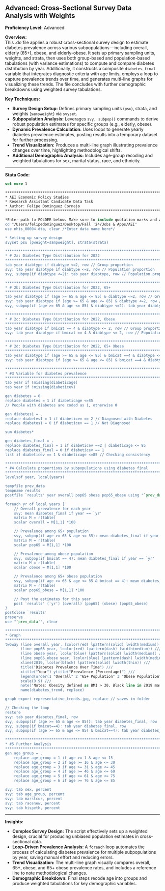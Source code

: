 
## Advanced: Cross-Sectional Survey Data Analysis with Weights

**Proficiency Level:** Advanced

**Overview:**  
This .do file applies a robust cross-sectional survey design to estimate diabetes prevalence across various subpopulations—including overall, elderly (65+), obese, and elderly-obese. It sets up primary sampling units, weights, and strata, then uses both group-based and population-based tabulations (with variance estimations) to compute and compare diabetes distribution by year. Additionally, it constructs a composite `diabetes_final` variable that integrates diagnostic criteria with age limits, employs a loop to capture prevalence trends over time, and generates multi-line graphs for visualizing these trends. The file concludes with further demographic breakdowns using weighted survey tabulations.

**Key Techniques:**
- **Survey Design Setup:** Defines primary sampling units (`psu`), strata, and weights (`sampweight`) via `svyset`.  
- **Subpopulation Analysis:** Leverages `svy, subpop()` commands to derive robust population estimates for specific groups (e.g., elderly, obese).  
- **Dynamic Prevalence Calculation:** Uses loops to generate yearly diabetes prevalence estimates, posting results into a temporary dataset for further processing.  
- **Trend Visualization:** Produces a multi-line graph illustrating prevalence changes over time, highlighting methodological shifts.  
- **Additional Demographic Analysis:** Includes age-group recoding and weighted tabulations for sex, marital status, race, and ethnicity.

---

**Stata Code:**

```stata
set more 1

***********************************************************************************************************************************************
* AEI Economic Policy Studies
* Research Assistant Candidate Data Task
* Author: Felipe Dominguez Cornejo
***********************************************************************************************************************************************

*Enter path to FOLDER below. Make sure to include quotation marks and avoid any unnecessary "\"*
cd "/Users/felipedominguez/Desktop/Fall '24/Jobs & Apps/AEI"
use nhis_00004.dta, clear /*Enter data name here*/

* Setting up survey design
svyset psu [pweight=sampweight], strata(strata)

********************************************************************************
* # 2a: Diabetes Type Distribution for 2022
********************************************************************************
tab year diabtype if diabtype <=2, row // Group proportion
svy: tab year diabtype if diabtype <=2, row // Population proportion
svy, subpop(if diabtype <=2): tab year diabtype, row // Population proportion w/ variance

********************************************************************************
* # 2b: Diabetes Type Distribution for 2022, 65+
********************************************************************************
tab year diabtype if (age >= 65 & age <= 85) & diabtype <=2, row // Group proportion
svy: tab year diabtype if (age >= 65 & age <= 85) & diabtype <=2, row // Population proportion
svy, subpop(if (age >= 65 & age <= 85) & diabtype <=2): tab year diabtype, row // Population proportion w/ variance

********************************************************************************
* # 2c: Diabetes Type Distribution for 2022, Obese
********************************************************************************
tab year diabtype if bmicat == 4 & diabtype <= 2, row // Group proportion
svy: tab year diabtype if bmicat == 4 & diabtype <= 2, row // Population proportion

********************************************************************************
* # 2d: Diabetes Type Distribution for 2022, 65+ Obese
********************************************************************************
tab year diabtype if (age >= 65 & age <= 85) & bmicat ==4 & diabtype <=2, row // Group proportion
svy: tab year diabtype if (age >= 65 & age <= 85) & bmicat ==4 & diabtype <=2, row // Population proportion

********************************************************************************
* #3 Variable for diabetes prevalence
********************************************************************************
tab year if !missing(diabeticage)
tab year if !missing(diabeticev)

gen diabetes = 0
replace diabetes = 1 if diabeticage <=85
// People with diabetes are coded as 1, otherwise 0

gen diabetes1 = .
replace diabetes1 = 1 if diabeticev == 2 // Diagnosed with Diabetes
replace diabetes1 = 0 if diabeticev == 1 // Not Diagnosed

sum diabetes*

gen diabetes_final = .
replace diabetes_final = 1 if diabeticev ==2 | diabeticage <= 85
replace diabetes_final = 0 if diabeticev == 1
list if diabeticev == 1 & diabeticage <=85 // Checking consistency

********************************************************************************
* #4 Calculate proportions by subpopulations using diabetes_final
********************************************************************************
levelsof year, local(years)

tempfile prev_data
tempname results
postfile `results' year overall pop65 obese pop65_obese using "`prev_data'", replace

foreach yr of local years {
    // Overall prevalence for each year
    svy: mean diabetes_final if year == `yr'
    matrix M = r(table)
    scalar overall = M[1,1] *100

    // Prevalence among 65+ population
    svy, subpop(if age >= 65 & age <= 85): mean diabetes_final if year == `yr'
    matrix M = r(table)
    scalar pop65 = M[1,1] *100

    // Prevalence among obese population
    svy, subpop(if bmicat == 4): mean diabetes_final if year == `yr'
    matrix M = r(table)
    scalar obese = M[1,1] *100

    // Prevalence among 65+ obese population
    svy, subpop(if age >= 65 & age <= 85 & bmicat == 4): mean diabetes_final if year == `yr'
    matrix M = r(table)
    scalar pop65_obese = M[1,1] *100

    // Post the estimates for this year
    post `results' (`yr') (overall) (pop65) (obese) (pop65_obese)
}
postclose `results'
preserve
use "`prev_data'", clear

********************************************************************************
* Graph
********************************************************************************
twoway (line overall year, lcolor(red) lpattern(solid) lwidth(medium)) ///
       (line pop65 year, lcolor(red) lpattern(dash) lwidth(medium)) ///
       (line obese year, lcolor(blue) lpattern(solid) lwidth(medium)) ///
       (line pop65_obese year, lcolor(blue) lpattern(dash) lwidth(medium)), ///
       xline(2019, lcolor(black) lpattern(solid) lwidth(thin)) ///
       title("Diabetes Prevalence Over Time") ///
       xtitle("Year") ytitle("Prevalence (Percentage)") ///
       legend(order(1 "Overall" 2 "65+ Population" 3 "Obese Population" 4 "65+ Obese Population")) ///
       scale(0.9) ///
       note("Notes: Obesity defined as BMI > 30. Black line in 2019 marks a sampling change.") ///
       name(diabetes_trend, replace)

graph export representative_trends.jpg, replace // saves in folder

// Checking the loop
restore
svy: tab year diabetes_final, row
svy, subpop(if (age >= 65 & age <= 85)): tab year diabetes_final, row
svy, subpop(if bmicat==4): tab year diabetes_final, row
svy, subpop(if (age >= 65 & age <= 85) & bmicat==4): tab year diabetes_final, row

********************************************************************************
* #5 Further Analysis
********************************************************************************
gen age_group = .
    replace age_group = 1 if age >= 1 & age <= 15
    replace age_group = 2 if age >= 16 & age <= 30
    replace age_group = 3 if age >= 31 & age <= 45
    replace age_group = 4 if age >= 46 & age <= 60
    replace age_group = 5 if age >= 61 & age <= 75
    replace age_group = 6 if age >= 76 & age <= 85

svy: tab sex, percent
svy: tab age_group, percent
svy: tab marstcur, percent
svy: tab racenew, percent
svy: tab hispeth, percent
```

---

**Insights:**  
- **Complex Survey Design:** The script effectively sets up a weighted design, crucial for producing unbiased population estimates in cross-sectional data.  
- **Loop-Driven Prevalence Analysis:** A `foreach` loop automates the process of calculating diabetes prevalence for multiple subpopulations by year, saving manual effort and reducing errors.  
- **Trend Visualization:** The multi-line graph visually compares overall, 65+, obese, and 65+ obese prevalence rates, and includes a reference line to note methodological changes.  
- **Demographic Breakdown:** Final steps recode age into groups and produce weighted tabulations for key demographic variables.
